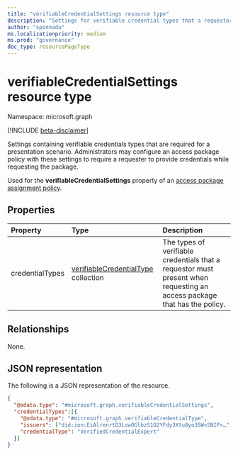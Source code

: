 ```yaml
---
title: "verifiableCredentialSettings resource type"
description: "Settings for verifiable credential types that a requestor must present to a service such as Entitlement Management."
author: "sponnada"
ms.localizationpriority: medium
ms.prod: "governance"
doc_type: resourcePageType
---
```


# verifiableCredentialSettings resource type

Namespace: microsoft.graph

[!INCLUDE [beta-disclaimer](../../includes/beta-disclaimer.md)]

Settings containing verifiable credentials types that are required for a presentation scenario. Administrators may configure an access package policy with these settings to require a requester to provide credentials while requesting the package.

Used for the **verifiableCredentialSettings** property of an [access package assignment policy](accesspackageassignmentpolicy.md).


## Properties
|Property|Type|Description|
|:---|:---|:---|
|credentialTypes|[verifiableCredentialType](verifiablecredentialtype.md) collection| The types of verifiable credentials that a requestor must present when requesting an access package that has the policy.|

## Relationships
None.

## JSON representation
The following is a JSON representation of the resource.
<!-- {
  "blockType": "resource",
  "@odata.type": "microsoft.graph.verifiableCredentialSettings"
}
-->
``` json
{
  "@odata.type": "#microsoft.graph.verifiableCredentialSettings",
  "credentialTypes":[{
    "@odata.type": "#microsoft.graph.verifiableCredentialType",
    "issuers": ["did:ion:EiAlrenrtD3Lsw0GlbzS1O2YFdy3Xtu8yo35W<SNIP>…"],
    "credentialType": "VerifiedCredentialExpert"
  }]
}
```
